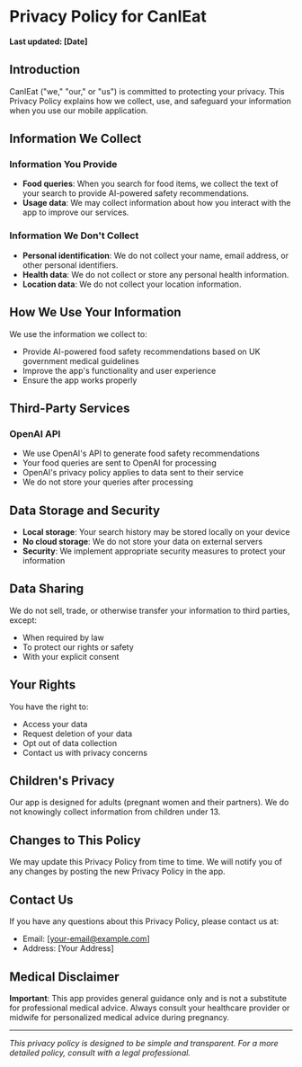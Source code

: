 # Privacy Policy for CanIEat

**Last updated: [Date]**

## Introduction

CanIEat ("we," "our," or "us") is committed to protecting your privacy. This Privacy Policy explains how we collect, use, and safeguard your information when you use our mobile application.

## Information We Collect

### Information You Provide
- **Food queries**: When you search for food items, we collect the text of your search to provide AI-powered safety recommendations.
- **Usage data**: We may collect information about how you interact with the app to improve our services.

### Information We Don't Collect
- **Personal identification**: We do not collect your name, email address, or other personal identifiers.
- **Health data**: We do not collect or store any personal health information.
- **Location data**: We do not collect your location information.

## How We Use Your Information

We use the information we collect to:
- Provide AI-powered food safety recommendations based on UK government medical guidelines
- Improve the app's functionality and user experience
- Ensure the app works properly

## Third-Party Services

### OpenAI API
- We use OpenAI's API to generate food safety recommendations
- Your food queries are sent to OpenAI for processing
- OpenAI's privacy policy applies to data sent to their service
- We do not store your queries after processing

## Data Storage and Security

- **Local storage**: Your search history may be stored locally on your device
- **No cloud storage**: We do not store your data on external servers
- **Security**: We implement appropriate security measures to protect your information

## Data Sharing

We do not sell, trade, or otherwise transfer your information to third parties, except:
- When required by law
- To protect our rights or safety
- With your explicit consent

## Your Rights

You have the right to:
- Access your data
- Request deletion of your data
- Opt out of data collection
- Contact us with privacy concerns

## Children's Privacy

Our app is designed for adults (pregnant women and their partners). We do not knowingly collect information from children under 13.

## Changes to This Policy

We may update this Privacy Policy from time to time. We will notify you of any changes by posting the new Privacy Policy in the app.

## Contact Us

If you have any questions about this Privacy Policy, please contact us at:
- Email: [your-email@example.com]
- Address: [Your Address]

## Medical Disclaimer

**Important**: This app provides general guidance only and is not a substitute for professional medical advice. Always consult your healthcare provider or midwife for personalized medical advice during pregnancy.

---

*This privacy policy is designed to be simple and transparent. For a more detailed policy, consult with a legal professional.*
